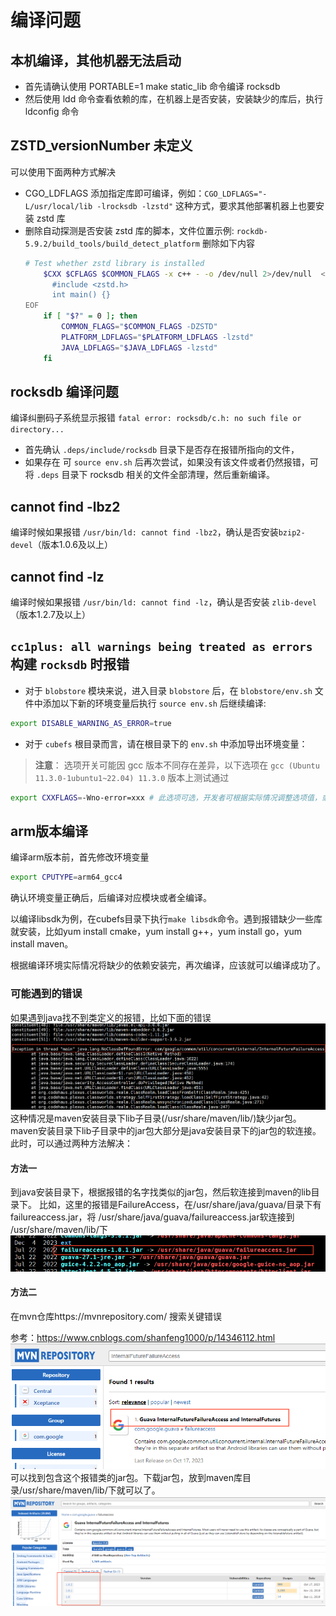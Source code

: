 # 编译问题

## 本机编译，其他机器无法启动

- 首先请确认使用 PORTABLE=1 make static_lib 命令编译 rocksdb
- 然后使用 ldd 命令查看依赖的库，在机器上是否安装，安装缺少的库后，执行 ldconfig 命令

## ZSTD_versionNumber 未定义

可以使用下面两种方式解决
- CGO_LDFLAGS 添加指定库即可编译，例如：`CGO_LDFLAGS="-L/usr/local/lib -lrocksdb -lzstd"` 这种方式，要求其他部署机器上也要安装 zstd 库
- 删除自动探测是否安装 zstd 库的脚本，文件位置示例: `rockdb-5.9.2/build_tools/build_detect_platform`
   删除如下内容
   ```bash
   # Test whether zstd library is installed
       $CXX $CFLAGS $COMMON_FLAGS -x c++ - -o /dev/null 2>/dev/null  <<EOF
         #include <zstd.h>
         int main() {}
   EOF
       if [ "$?" = 0 ]; then
           COMMON_FLAGS="$COMMON_FLAGS -DZSTD"
           PLATFORM_LDFLAGS="$PLATFORM_LDFLAGS -lzstd"
           JAVA_LDFLAGS="$JAVA_LDFLAGS -lzstd"
       fi
   ```


## rocksdb 编译问题

编译纠删码子系统显示报错 `fatal error: rocksdb/c.h: no such file or directory...`
- 首先确认 `.deps/include/rocksdb` 目录下是否存在报错所指向的文件，
- 如果存在 可 `source env.sh` 后再次尝试，如果没有该文件或者仍然报错，可将 `.deps` 目录下 rocksdb 相关的文件全部清理，然后重新编译。

## cannot find -lbz2

编译时候如果报错 `/usr/bin/ld: cannot find -lbz2`，确认是否安装`bzip2-devel`（版本1.0.6及以上）

## cannot find -lz

编译时候如果报错 `/usr/bin/ld: cannot find -lz`，确认是否安装 `zlib-devel`（版本1.2.7及以上）

## `cc1plus: all warnings being treated as errors` 构建 `rocksdb` 时报错

- 对于 `blobstore` 模块来说，进入目录 `blobstore` 后，在 `blobstore/env.sh` 文件中添加以下新的环境变量后执行 `source env.sh` 后继续编译:

```bash
export DISABLE_WARNING_AS_ERROR=true
```

- 对于 `cubefs` 根目录而言，请在根目录下的 `env.sh` 中添加导出环境变量：

> **注意**： 选项开关可能因 gcc 版本不同存在差异，以下选项在 `gcc (Ubuntu 11.3.0-1ubuntu1~22.04) 11.3.0` 版本上测试通过

```bash
export CXXFLAGS=-Wno-error=xxx # 此选项可选，开发者可根据实际情况调整选项值，或者干脆注释掉或删除此行
```
## arm版本编译
编译arm版本前，首先修改环境变量
```bash
export CPUTYPE=arm64_gcc4
```
确认环境变量正确后，后编译对应模块或者全编译。

以编译libsdk为例，在cubefs目录下执行`make libsdk`命令。遇到报错缺少一些库就安装，比如yum install cmake，yum install g++，yum install go，yum install maven。

根据编译环境实际情况将缺少的依赖安装完，再次编译，应该就可以编译成功了。

### 可能遇到的错误
如果遇到java找不到类定义的报错，比如下面的错误
![image](./pic/arm_java_error.png)
这种情况是maven安装目录下lib子目录(/usr/share/maven/lib/)缺少jar包。maven安装目录下lib子目录中的jar包大部分是java安装目录下的jar包的软连接。
此时，可以通过两种方法解决：
#### 方法一
到java安装目录下，根据报错的名字找类似的jar包，然后软连接到maven的lib目录下。
比如，这里的报错是FailureAccess，在/usr/share/java/guava/目录下有failureaccess.jar，将
/usr/share/java/guava/failureaccess.jar软连接到 /usr/share/maven/lib/下
![image](./pic/arm_jar_soft_conn.png)

#### 方法二
在mvn仓库https://mvnrepository.com/ 搜索关键错误

参考：https://www.cnblogs.com/shanfeng1000/p/14346112.html
![image](./pic/mvn_search.png)
可以找到包含这个报错类的jar包。下载jar包，放到maven库目录/usr/share/maven/lib/下就可以了。
![image](./pic/mvn_jar.png)
